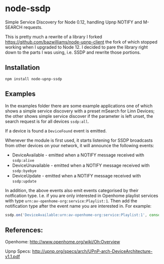 # node-ssdp

Simple Service Discovery for Node 0.12, handling Upnp NOTIFY and M-SEARCH requests. 

This is pretty much a rewrite of a library I forked https://github.com/bazwilliams/node-upnp-client the fork of which stopped working when I upgraded to Node 12. I decided to pare the library right down to the parts I was using, i.e. SSDP and rewrite those portions. 

## Installation

`npm install node-upnp-ssdp`

## Examples

In the examples folder there are some example applications one of which shows a simple service discovery with a preset mSearch for Linn Devices; the other shows simple service discover if the parameter is left unset, the search request is for all devices `ssdp:all`. 

If a device is found a `DeviceFound` event is emitted. 

Whenever the module is first used, it starts listening for SSDP broadcasts from other devices on your network, it will announce the following events:

* DeviceAvailable - emitted when a NOTIFY message received with `ssdp:alive`
* DeviceUnavailable - emitted when a NOTIFY message received with `ssdp:byebye`
* DeviceUpdate - emitted when a NOTIFY message received with `ssdp:update`

In addition, the above events also emit events categorised by their notfication type. I.e. if you are only interested in Openhome playlist services with type `urn:av-openhome-org:service:Playlist:1`. Then add the notification type after the event name you are interested in. For example:

```javascript
ssdp.on('DeviceAvailable:urn:av-openhome-org:service:Playlist:1', console.log);
```

## References:
Openhome:
http://www.openhome.org/wiki/Oh:Overview

Upnp Specs:
http://upnp.org/specs/arch/UPnP-arch-DeviceArchitecture-v1.1.pdf
